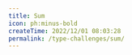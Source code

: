 ```yaml
---
title: Sum
icon: ph:minus-bold
createTime: 2022/12/01 08:03:28
permalink: /type-challenges/sum/
---
```


